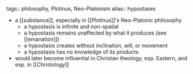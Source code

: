 tags:: philosophy, Plotinus, Neo-Platonism
alias:: hypostases

- a [[substance]], especially in [[Plotinus]]'s Neo-Platonic philosophy
	- a hypostasis is infinite and non-spatial
	- a hypostasis remains unaffected by what it produces (see [[emanation]])
	- a hypostasis creates without inclination, will, or movement
	- a hypostasis has no knowledge of its products
- would later become influential in Christian theology, esp. Eastern, and esp. in [[Christology]]